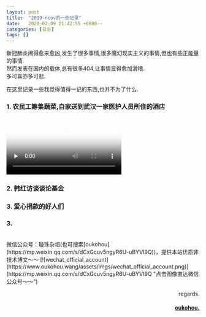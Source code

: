 ```yaml
---
layout: post
title:  "2019-ncov的一些记录"
date:   2020-02-09 21:42:55 +0800--
categories: [日志]
tags: []  
---
```



新冠肺炎闹得愈来愈凶,发生了很多事情,很多魔幻现实主义的事情,但也有些正能量的事情.  
然而发表在国内的载体,总有很多404,让事情显得愈加滑稽.  
多可喜亦多可悲.  

在这里记录一些我觉得值得一记的东西,也并不为了什么.  

### 1. 农民工筹集蔬菜,自家送到武汉一家医护人员所住的酒店
<video id="video" controls="controls" preload="none" poster="http://media.w3.org/2010/05/sintel/poster.png">
      <source id="mp4" src="https://raw.githubusercontent.com/oukohou/image_gallery/master/2019-nCov/4467219557520142_weibo.mp4" type="video/mp4">
      <p>Your user agent does not support the HTML5 Video element.</p>
    </video>


### 2. 韩红访谈谈论基金  
 

### 3. 爱心捐款的好人们  


### 3. 


<br>
微信公众号：璇珠杂俎(也可搜索[oukohou](https://mp.weixin.qq.com/s/dCxGcuv5ngyR6U-uBYVI9Q))，提供本站优质非技术博文～～
[![wechat_official_account](https://www.oukohou.wang/assets/imgs/wechat_official_account.png)](https://mp.weixin.qq.com/s/dCxGcuv5ngyR6U-uBYVI9Q "点击图像直达微信公众号～～")  




<br>
<p  align="right">regards.</p>
<h4 align="right">
    <a href="https://www.oukohou.wang/">
        oukohou.
    </a>
</h4>

